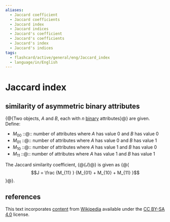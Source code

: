 ```yaml
---
aliases:
  - Jaccard coefficient
  - Jaccard coefficients
  - Jaccard index
  - Jaccard indices
  - Jaccard's coefficient
  - Jaccard's coefficients
  - Jaccard's index
  - Jaccard's indices
tags:
  - flashcard/active/general/eng/Jaccard_index
  - language/in/English
---
```


# Jaccard index

## similarity of asymmetric binary attributes

{@{Two objects, _A_ and _B_, each with _n_ [binary](binary%20number.md) attributes}@} are given. Define: <!--SR:!2028-11-08,1246,350-->

- $M_{00}$ ::@:: number of attributes where _A_ has value 0 and _B_ has value 0 <!--SR:!2028-04-07,1079,350!2027-01-05,699,330-->
- $M_{01}$ ::@:: number of attributes where _A_ has value 0 and _B_ has value 1 <!--SR:!2025-07-24,311,330!2028-07-12,1153,350-->
- $M_{10}$ ::@:: number of attributes where _A_ has value 1 and _B_ has value 0 <!--SR:!2028-01-21,1019,350!2027-03-22,772,330-->
- $M_{11}$ ::@:: number of attributes where _A_ has value 1 and _B_ has value 1 <!--SR:!2028-06-27,1138,350!2028-06-10,1130,350-->

The Jaccard similarity coefficient, {@{_J_}@} is given as {@{$$J = \frac {M_{11} } {M_{01} + M_{10} + M_{11} }$$}@}. <!--SR:!2025-06-28,290,330!2028-07-06,1147,350-->

## references

This text incorporates [content](https://en.wikipedia.org/wiki/Jaccard_index) from [Wikipedia](Wikipedia.md) available under the [CC BY-SA 4.0](https://creativecommons.org/licenses/by-sa/4.0/) license.
